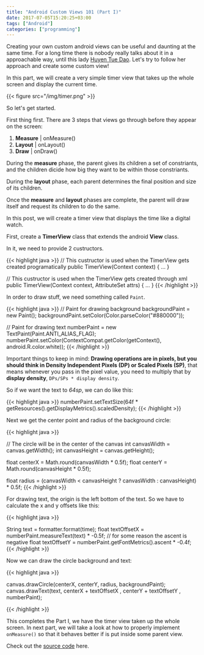 ```yaml
---
title: "Android Custom Views 101 (Part I)"
date: 2017-07-05T15:20:25+03:00
tags: ["Android"]
categories: ["programming"]
---
```


Creating your own custom android views can be useful and daunting at the same time. For a long time there is nobody really talks about it in a approachable way, until this lady [Huyen Tue Dao](https://www.youtube.com/watch?v=dLl0ovmta6A). Let's try to follow her approach and create some custom view!

In this part, we will create a very simple timer view that takes up the whole screen and display the current time.

{{< figure src="/img/timer.png" >}}


So let's get started.

First thing first. There are 3 steps that views go through before they appear on the screen:

1. **Measure** | onMeasure()
2. **Layout**  | onLayout()
3. **Draw**    | onDraw()

During the **measure** phase, the parent gives its children a set of constriants, and the children dicide how big they want to be within those constriants.

During the **layout** phase, each parent determines the final position and size of its children.

Once the **measure** and **layout** phases are complete, the parent will draw itself and request its children to do the same.

In this post, we will create a timer view that displays the time like a digital watch.

First, create a **TimerView** class that extends the android **View** class.

In it, we need to provide 2 custructors.

{{< highlight java >}}
// This custructor is used when the TimerView gets created programatically
public TimerView(Context context) { ... }

// This custructor is used when the TimerView gets created through xml
public TimerView(Context context, AttributeSet attrs) { ... }
{{< /highlight >}}


In order to draw stuff, we need something called `Paint`.

{{< highlight java >}}
// Paint for drawing background
backgroundPaint = new Paint();
backgroundPaint.setColor(Color.parseColor("#880000"));

// Paint for drawing text
numberPaint = new TextPaint(Paint.ANTI_ALIAS_FLAG);
numberPaint.setColor(ContextCompat.getColor(getContext(), android.R.color.white));
{{< /highlight >}}

Important things to keep in mind: **Drawing operations are in pixels, but you should think in Density Independent Pixels (DP) or Scaled Pixels (SP)**, that means whenever you pass in the pixel value, you need to multiply that by **display density**, `DPs/SPs * display density`.

So if we want the text to *64sp*, we can do like this:

{{< highlight java >}}
numberPaint.setTextSize(64f * getResources().getDisplayMetrics().scaledDensity);
{{< /highlight >}}

Next we get the center point and radius of the background circle:

{{< highlight java >}}

// The circle will be in the center of the canvas
int canvasWidth = canvas.getWidth();
int canvasHeight = canvas.getHeight();

float centerX = Math.round(canvasWidth * 0.5f);
float centerY = Math.round(canvasHeight * 0.5f);

float radius = (canvasWidth < canvasHeight ? canvasWidth : canvasHeight) * 0.5f;
{{< /highlight >}}

For drawing text, the origin is the left bottom of the text. So we have to calculate the x and y offsets like this:

{{< highlight java >}}

String text = formatter.format(time);
float textOffsetX = numberPaint.measureText(text) * -0.5f;
// for some reason the ascent is negative
float textOffsetY = numberPaint.getFontMetrics().ascent * -0.4f;
{{< /highlight >}}

Now we can draw the circle background and text:

{{< highlight java >}}

canvas.drawCircle(centerX, centerY, radius, backgroundPaint);
canvas.drawText(text, centerX + textOffsetX , centerY + textOffsetY , numberPaint);

{{< /highlight >}}

This completes the Part I, we have the timer view taken up the whole screen. In next part, we will take a look at how to properly implement `onMeasure()` so that it behaves better if is put inside some parent view.

Check out the [source code](https://github.com/lvguowei/TimerView) here.

